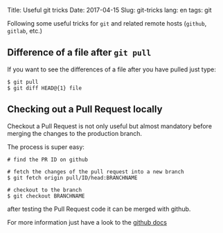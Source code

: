 Title: Useful git tricks
Date: 2017-04-15
Slug: git-tricks
lang: en
tags: git

Following some useful tricks for `git` and related remote hosts (`github`, `gitlab`, etc.)

## Difference of a file **after** `git pull`
If you want to see the differences of a file after you have pulled just type:

    $ git pull
    $ git diff HEAD@{1} file

## Checking out a Pull Request locally
Checkout a Pull Request is not only useful but almost mandatory before merging
the changes to the production branch.

The process is super easy:

    # find the PR ID on github

    # fetch the changes of the pull request into a new branch
    $ git fetch origin pull/ID/head:BRANCHNAME

    # checkout to the branch
    $ git checkout BRANCHNAME


after testing the Pull Request code it can be merged with github.

For more information just have a look to the [github docs](https://help.github.com/articles/checking-out-pull-requests-locally/)
